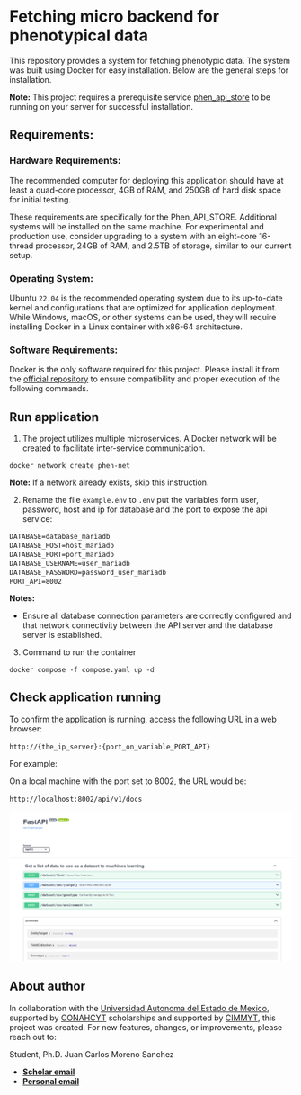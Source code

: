 # Fetching micro backend for phenotypical data


This repository provides a system for fetching phenotypic data. The system was built using Docker for easy installation. Below are the general steps for installation.

**Note:** This project requires a prerequisite service [phen_api_store](https://github.com/carlosmorenophd/phen_api_store) to be running on your server for successful installation.

## Requirements:

### Hardware Requirements: 

The recommended computer for deploying this application should have at least a quad-core processor, 4GB of RAM, and 250GB of hard disk space for initial testing.

These requirements are specifically for the Phen_API_STORE. Additional systems will be installed on the same machine. For experimental and production use, consider upgrading to a system with an eight-core 16-thread processor, 24GB of RAM, and 2.5TB of storage, similar to our current setup.

### Operating System: 

Ubuntu `22.04` is the recommended operating system due to its up-to-date kernel and configurations that are optimized for application deployment. While Windows, macOS, or other systems can be used, they will require installing Docker in a Linux container with x86-64 architecture.

### Software Requirements: 

Docker is the only software required for this project. Please install it from the [official repository](https://www.digitalocean.com/community/tutorials/how-to-install-and-use-docker-on-ubuntu-22-04) to ensure compatibility and proper execution of the following commands.


## Run application

1. The project utilizes multiple microservices. A Docker network will be created to facilitate inter-service communication.

```shell
docker network create phen-net
```
**Note:** If a network already exists, skip this instruction.


2. Rename the file `example.env` to `.env` put the variables form user, password, host and ip for database and the port to expose the api service:


```
DATABASE=database_mariadb
DATABASE_HOST=host_mariadb
DATABASE_PORT=port_mariadb
DATABASE_USERNAME=user_mariadb
DATABASE_PASSWORD=password_user_mariadb
PORT_API=8002
```
**Notes:**
* Ensure all database connection parameters are correctly configured and that network connectivity between the API server and the database server is established.

3. Command to run the container

```shell
docker compose -f compose.yaml up -d
```

## Check application running

To confirm the application is running, access the following URL in a web browser:

`http://{the_ip_server}:{port_on_variable_PORT_API}`

For example:

On a local machine with the port set to 8002, the URL would be:

`http://localhost:8002/api/v1/docs`

![Running API](README/img/Phen_api_fetch.png)


## About author


In collaboration with the [Universidad Autonoma del Estado de Mexico](https://www.uaemex.mx/), supported by [CONAHCYT](https://conahcyt.mx/) scholarships and supported by [CIMMYT](https://www.cimmyt.org/es/), this project was created. For new features, changes, or improvements, please reach out to:

Student, Ph.D. Juan Carlos Moreno Sanchez

* **[Scholar email](mailto:jcmorenos001@alumno.uaemex.mx)**
* **[Personal email](mailto:carlos.moreno.phd@gmail.com)**



